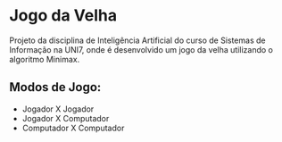 # Jogo da Velha
Projeto da disciplina de Inteligência Artificial do curso de Sistemas de Informação na UNI7, onde é desenvolvido um jogo da velha utilizando o algoritmo Minimax.

## Modos de Jogo:
- Jogador X Jogador
- Jogador X Computador
- Computador X Computador
